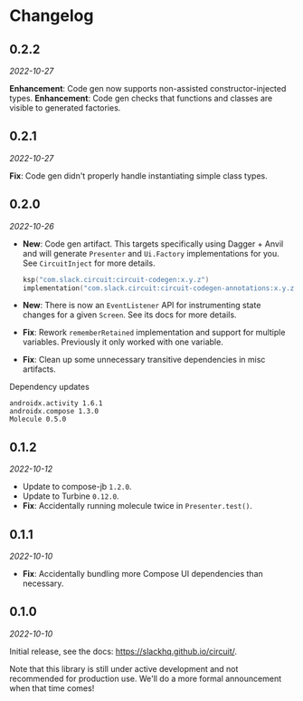 Changelog
=========

0.2.2
-----

_2022-10-27_

**Enhancement**: Code gen now supports non-assisted constructor-injected types.
**Enhancement**: Code gen checks that functions and classes are visible to generated factories.

0.2.1
-----

_2022-10-27_

**Fix**: Code gen didn't properly handle instantiating simple class types.

0.2.0
-----

_2022-10-26_

- **New**: Code gen artifact. This targets specifically using Dagger + Anvil and will generate `Presenter` and `Ui.Factory` implementations for you. See `CircuitInject` for more details.
  ```kotlin
  ksp("com.slack.circuit:circuit-codegen:x.y.z")
  implementation("com.slack.circuit:circuit-codegen-annotations:x.y.z")
  ```

- **New**: There is now an `EventListener` API for instrumenting state changes for a given `Screen`. See its docs for more details.
- **Fix**: Rework `rememberRetained` implementation and support for multiple variables. Previously it only worked with one variable.
- **Fix**: Clean up some unnecessary transitive dependencies in misc artifacts.

Dependency updates

```
androidx.activity 1.6.1
androidx.compose 1.3.0
Molecule 0.5.0
```

0.1.2
-----

_2022-10-12_

- Update to compose-jb `1.2.0`.
- Update to Turbine `0.12.0`.
- **Fix**: Accidentally running molecule twice in `Presenter.test()`.

0.1.1
-----

_2022-10-10_

- **Fix**: Accidentally bundling more Compose UI dependencies than necessary.

0.1.0
-----

_2022-10-10_

Initial release, see the docs: https://slackhq.github.io/circuit/.

Note that this library is still under active development and not recommended for production use.
We'll do a more formal announcement when that time comes!
